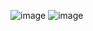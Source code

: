 ![image](https://user-images.githubusercontent.com/52263928/93944909-3f338f80-fd0c-11ea-878c-57a913510fa8.png) ![image](https://user-images.githubusercontent.com/52263928/93945000-76a23c00-fd0c-11ea-8485-05fc507691c5.png)

